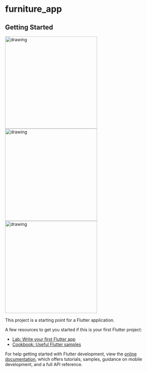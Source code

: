 # furniture_app

## Getting Started

<img src="https://github.com/govindgurjar/Furniture_App_Flutter_Screen/assets/83970520/3cc89029-b108-4227-976c-a2c173f6c48a" alt="drawing" width="300"/>
<img src="https://github.com/govindgurjar/Furniture_App_Flutter_Screen/assets/83970520/a583ab2a-cb79-42d2-9220-7640435d6099" alt="drawing" width="300"/>

<img src="https://github.com/govindgurjar/Furniture_App_Flutter_Screen/assets/83970520/c05eeab8-0c65-44f5-a3a3-ee54a0bb162e" alt="drawing" width="300"/>



This project is a starting point for a Flutter application.

A few resources to get you started if this is your first Flutter project:

- [Lab: Write your first Flutter app](https://docs.flutter.dev/get-started/codelab)
- [Cookbook: Useful Flutter samples](https://docs.flutter.dev/cookbook)

For help getting started with Flutter development, view the
[online documentation](https://docs.flutter.dev/), which offers tutorials,
samples, guidance on mobile development, and a full API reference.
